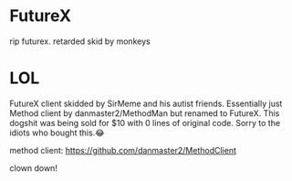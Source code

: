 # FutureX
rip futurex. retarded skid by monkeys


# LOL

FutureX client skidded by SirMeme and his autist friends. Essentially just Method client by danmaster2/MethodMan but renamed to FutureX. This dogshit was being sold for $10 with 0 lines of original code. Sorry to the idiots who bought this.😂


method client: https://github.com/danmaster2/MethodClient


clown down!
